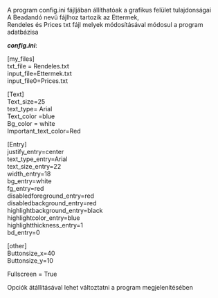 A program config.ini fájljában állíthatóak a grafikus felület tulajdonságai \
A Beadandó nevü fájlhoz tartozik az Ettermek,\
Rendeles és Prices txt fájl melyek módosításával módosul a program adatbázisa

***config.ini***:

[my_files]\
txt_file = Rendeles.txt\
input_file=Ettermek.txt\
input_file0=Prices.txt

[Text]\
Text_size=25\
text_type= Arial\
Text_color =blue\
Bg_color = white\
Important_text_color=Red

[Entry]\
justify_entry=center\
text_type_entry=Arial\
text_size_entry=22\
width_entry=18\
bg_entry=white\
fg_entry=red\
disabledforeground_entry=red\
disabledbackground_entry=red\
highlightbackground_entry=black\
highlightcolor_entry=blue\
highlightthickness_entry=1\
bd_entry=0

[other]\
Buttonsize_x=40\
Buttonsize_y=10

Fullscreen = True


Opciók átállításával lehet változtatni a program megjelenítésében